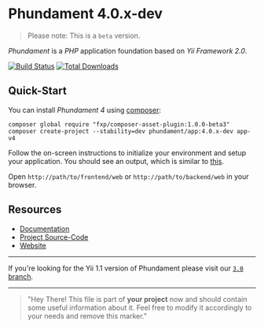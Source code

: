 Phundament 4.0.x-dev
====================

> Please note: This is a `beta` version.

_Phundament_ is a _PHP_ application foundation based on _Yii Framework 2.0_.

[![Build Status](https://travis-ci.org/phundament/app.svg?branch=4.0)](https://travis-ci.org/phundament/app)
[![Total Downloads](https://poser.pugx.org/phundament/app/downloads.png)](https://packagist.org/packages/phundament/app)

Quick-Start
-----------

You can install _Phundament 4_ using [composer](https://getcomposer.org/download/):

~~~
composer global require "fxp/composer-asset-plugin:1.0.0-beta3"
composer create-project --stability=dev phundament/app:4.0.x-dev app-v4
~~~

Follow the on-screen instructions to initialize your environment and setup your application.
You should see an output, which is similar to [this](https://gist.github.com/schmunk42/3bcfbba5411bb9ea66f4).

Open `http://path/to/frontend/web` or `http://path/to/backend/web` in your browser.


Resources
---------

- [Documentation](docs/README.md)
- [Project Source-Code](https://github.com/phundament/app)
- [Website](http://phundament.com)

---

If you're looking for the Yii 1.1 version of Phundament please visit our [`3.0` branch](https://github.com/phundament/app/tree/3.0).

---

> "Hey There! This file is part of **your project** now and should contain some useful information about it.
> Feel free to modify it accordingly to your needs and remove this marker."
